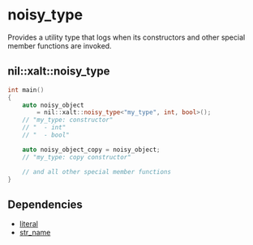 # noisy_type

Provides a utility type that logs when its constructors and other special member functions are invoked.

## nil::xalt::noisy_type

```cpp
int main()
{
    auto noisy_object
        = nil::xalt::noisy_type<"my_type", int, bool>();
    // "my_type: constructor"
    // "  - int"
    // "  - bool"

    auto noisy_object_copy = noisy_object;
    // "my_type: copy constructor"

    // and all other special member functions
}
```

## Dependencies

- [literal](./03-literal.md)
- [str_name](./06-str_name.md)
